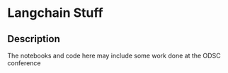# Langchain Stuff  

## Description  
The notebooks and code here may include some work done at the ODSC conference